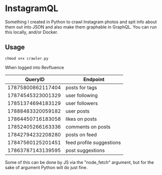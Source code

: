 # InstagramQL
Something I created in Python to crawl Instagram photos and spit info about them out into JSON and also make them graphable in GraphQL. You can run this locally, and/or Docker.

## Usage

```chmod u+x crawler.py```


When logged into Revfluence

| QueryID | Endpoint |
|---------|----------|
|17875800862117404|posts for tags|
|17874545323001329|user following|
|17851374694183129|user followers|
|17888483320059182|user posts|
|17864450716183058|likes on posts|
|17852405266163336|comments on posts|
|17842794232208280|posts on feed|
|17847560125201451|feed profile suggestions|
|17863787143139595|post suggestions|

Some of this can be done by JS via the "node_fetch" argument, but for the sake of argument Python will do just fine. 

